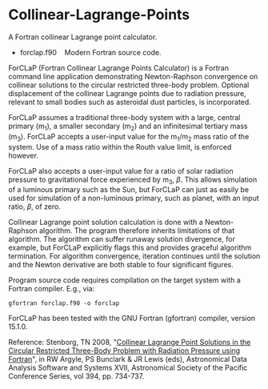 # Collinear-Lagrange-Points

A Fortran collinear Lagrange point calculator.

- forclap.f90 &nbsp;&nbsp; Modern Fortran source code.<br />

ForCLaP (Fortran Collinear Lagrange Points Calculator) is a Fortran command line application demonstrating Newton-Raphson convergence on collinear solutions to the circular restricted three-body problem. Optional displacement of the collinear Lagrange points due to radiation pressure, relevant to small bodies such as asteroidal dust particles, is incorporated.

ForCLaP assumes a traditional three-body system with a large, central primary (m<sub>1</sub>), a smaller secondary (m<sub>2</sub>) and an infinitesimal tertiary mass (m<sub>3</sub>). ForCLaP accepts a user-input value for the m<sub>1</sub>/m<sub>2</sub> mass ratio of the system. Use of a mass ratio within the Routh value limit, is enforced however.

ForCLaP also accepts a user-input value for a ratio of solar radiation pressure to gravitational force experienced by m<sub>3</sub>, <i>&beta;</i>. This allows simulation of a luminous primary such as the Sun, but ForCLaP can just as easily be used for simulation of a non-luminous primary, such as planet, with an input ratio, <i>&beta;</i>, of zero.

Collinear Lagrange point solution calculation is done with a Newton-Raphson algorithm. The program therefore inherits limitations of that algorithm. The algorithm can suffer runaway solution divergence, for example, but ForCLaP explicitly flags this and provides graceful algorithm termination. For algorithm convergence, iteration continues until the solution and the Newton derivative are both stable to four significant figures.

Program source code requires compilation on the target system with a Fortran compiler. E.g., via:

    gfortran forclap.f90 -o forclap

ForCLaP has been tested with the GNU Fortran (gfortran) compiler, version 15.1.0.

Reference: Stenborg, TN 2008, "[Collinear Lagrange Point Solutions in the Circular Restricted Three-Body Problem with Radiation Pressure using Fortran](https://aspbooks.org/custom/publications/paper/394-0734.html)", in RW Argyle, PS Bunclark & JR Lewis (eds), Astronomical Data Analysis Software and Systems XVII, Astronomical Society of the Pacific Conference Series, vol 394, pp. 734-737.
